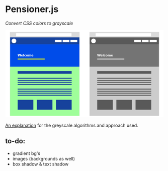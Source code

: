 # Pensioner.js

*Convert CSS colors to grayscale*

![screenshot](screenshot.png)

[An explanation](https://tabreturn.github.io/code/html/javascript/2017/01/26/converting_css_colour_to_greyscale.html)
for the greyscale algorithms and approach used.

## to-do:

* gradient bg's
* images (backgrounds as well)
* box shadow & text shadow
